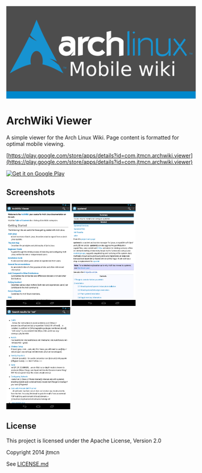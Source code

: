 <img src="playstore/archwiki_feature_graphic.png"/>

ArchWiki Viewer
===============
A simple viewer for the Arch Linux Wiki. Page content is formatted for optimal mobile viewing.

[https://play.google.com/store/apps/details?id=com.jtmcn.archwiki.viewer](https://play.google.com/store/apps/details?id=com.jtmcn.archwiki.viewer)

[<img src="https://play.google.com/intl/en_us/badges/images/generic/en_badge_web_generic.png" alt="Get it on Google Play" height="80">](https://play.google.com/store/apps/details?id=com.jtmcn.archwiki.viewer)

## Screenshots

<img src="playstore/screen1.png" width="170"/>
<img src="playstore/screen2.png" width="170"/>
<img src="playstore/screen3.png" width="170"/>


## License
This project is licensed under the Apache License, Version 2.0

Copyright 2014 jtmcn

See [LICENSE.md](LICENSE.md)
